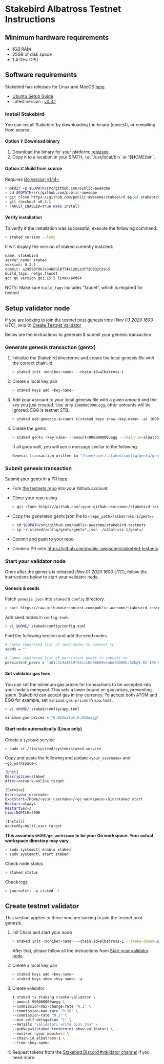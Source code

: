 # Stakebird Albatross Testnet Instructions

## Minimum hardware requirements

- 1GB RAM
- 25GB of disk space
- 1.4 GHz CPU

## Software requirements

Stakebird has releases for Linux and MacOS [here](https://github.com/public-awesome/stakebird/releases/tag/v0.3.1).

- [Ubuntu Setup Guide](./ubuntu.md)
- Latest version : [v0.3.1](https://github.com/public-awesome/stakebird/releases/tag/v0.3.1)

### Install Stakebird

You can install Stakebird by downloading the binary (easiest), or compiling from source.

#### Option 1: Download binary

1. Download the binary for your platform: [releases](https://github.com/public-awesome/stakebird/releases/tag/v0.3.1).
2. Copy it to a location in your $PATH, i.e: `/usr/local/bin` or `$HOME/bin`.

#### Option 2: Build from source

Requires [Go version v1.14+](https://golang.org/doc/install).

```sh
> mkdir -p $GOPATH/src/github.com/public-awesome
> cd $GOPATH/src/github.com/public-awesome
> git clone https://github.com/public-awesome/stakebird && cd stakebird
> git checkout v0.3.1
> FAUCET_ENABLED=true make install
```

#### Verify installation

To verify if the installation was successful, execute the following command:

```sh
> staked version --long
```

It will display the version of staked currently installed:

```sh
name: stakebird
server_name: staked
version: 0.3.1
commit: a29590fd67a3408b10774412822df72b932c29c5
build_tags: netgo,faucet
go: go version go1.15.3 linux/amd64
```

NOTE: Make sure `build_tags` includes "faucet", which is required for testnet.

## Setup validator node

If you are looking to join the testnet post genesis time (_Nov 03 2020 1600 UTC_), skip to [Create Testnet Validator](#create-testnet-validator)

Below are the instructions to generate & submit your genesis transaction

### Generate genesis transaction (gentx)

1. Initialize the Stakebird directories and create the local genesis file with the correct
   chain-id

   ```sh
   > staked init <moniker-name> --chain-id=albatross-1
   ```

2. Create a local key pair

   ```sh
   > staked keys add <key-name>
   ```

3. Add your account to your local genesis file with a given amount and the key you
   just created. Use only `1000000000uegg`, other amounts will be ignored. EGG is testnet STB.

   ```sh
   > staked add-genesis-account $(staked keys show <key-name> -a) 1000000000uegg
   ```

4. Create the gentx

   ```sh
   > staked gentx <key-name> --amount=900000000uegg --chain-id=albatross-1
   ```

   If all goes well, you will see a message similar to the following:

    ```sh
    Genesis transaction written to "/home/user/.staked/config/gentx/gentx-******.json"
    ```

### Submit genesis transaction

Submit your gentx in a PR [here](https://github.com/public-awesome/stakebird-testnets)

- Fork [the testnets repo](https://github.com/public-awesome/stakebird-testnets) into your Github account

- Clone your repo using

    ```sh
    > git clone https://github.com/<your-github-username>/stakebird-testnets
    ```

- Copy the generated gentx json file to `<repo_path>/albatross-1/gentx/`

    ```sh
    > cd $GOPATH/src/github.com/public-awesome/stakebird-testnets
    > cp ~/.staked/config/gentx/gentx*.json ./albatross-1/gentx/
    ```

- Commit and push to your repo
- Create a PR onto https://github.com/public-awesome/stakebird-testnets

### Start your validator node

Once after the genesis is released (_Nov 01 2020 1600 UTC_), follow the instructions below to start your validator node.

#### Genesis & seeds

Fetch `genesis.json` into `staked`'s `config` directory.

```sh
> curl https://raw.githubusercontent.com/public-awesome/stakebird-testnets/master/albatross-1/genesis.json > $HOME/.staked/config/genesis.json
```

Add seed nodes in `config.toml`.

```sh
> vi $HOME/.staked/config/config.toml
```

Find the following section and add the seed nodes.

```sh
# Comma separated list of seed nodes to connect to
seeds = ""
```

```sh
# Comma separated list of persistent peers to connect to
persistent_peers = "a81c314a4619f85cccbb9bb69eeabd9d385bc82b@3.82.106.0:26656"
```

#### Set validator gas fees

You can set the minimum gas prices for transactions to be accepted into your node's mempool. This sets a lower bound on gas prices, preventing spam. Stakebird can accept gas in *any* currency. To accept both ATOM and EGG for example, set `minimum-gas-prices` in `app.toml`.

```sh
> vi $HOME/.staked/config/app.toml
```

```sh
minimum-gas-prices = "0.025uatom,0.025uegg"
```

#### Start node automatically (Linux only)

Create a `systemd` service

```sh
> sudo vi /lib/systemd/system/staked.service
```

Copy and paste the following and update `<your_username>` and `<go_workspace>`:

```sh
[Unit]
Description=staked
After=network-online.target

[Service]
User=<your_username>
ExecStart=/home/<your_username>/<go_workspace>/bin/staked start
Restart=always
RestartSec=3
LimitNOFILE=4096

[Install]
WantedBy=multi-user.target
```

**This assumes `$HOME/go_workspace` to be your Go workspace. Your actual workspace directory may vary.**

```sh
> sudo systemctl enable staked
> sudo systemctl start staked
```

Check node status

```sh
> staked status
```

Check logs

```sh
> journalctl -u staked -f
```

## Create testnet validator

This section applies to those who are looking to join the testnet post genesis.

1. Init Chain and start your node

   ```sh
   > staked init <moniker-name> --chain-id=albatross-1 --stake-denom=uegg
   ```

   After that, please follow all the instructions from [Start your validator node](#start-your-validator-node)

2. Create a local key pair

   ```sh
   > staked keys add <key-name>
   > staked keys show <key-name> -a
   ```

3. Create validator

   ```sh
   $ staked tx staking create-validator \
   --amount 900000000uegg \
   --commission-max-change-rate "0.1" \
   --commission-max-rate "0.20" \
   --commission-rate "0.1" \
   --min-self-delegation "1" \
   --details "validators write bios too" \
   --pubkey=$(staked tendermint show-validator) \
   --moniker <your_moniker> \
   --chain-id albatross-1 \
   --from <key-name>
   ```

4. Request tokens from the [Stakebird Discord #validator channel](https://discord.gg/QeJWCrE) if you need more.
